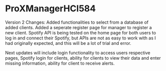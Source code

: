 # ProXManagerHCI584

Version 2 Changes:
Added functionalities to select from a database of added clients. Added a seperate register page for manager to register a new client. Spotify API is being tested on the home page for both users to log in and connect their Spotify, but APIs are not as easy to work with as I had originally expected, and this will be a lot of trial and error.

Next updates will include login functionality to access users respective pages, Spotify login for clients, ability for clients to view their data and enter missing information, ability for client to receive alerts.
